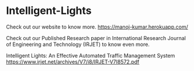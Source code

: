 # Intelligent-Lights
Check out our website to know more. https://manoj-kumar.herokuapp.com/

Check out our Published Research paper in  International Research Journal of Engineering and Technology (IRJET) to know even more. 

Intelligent Lights: An Effective Automated Traffic Management System https://www.irjet.net/archives/V7/i8/IRJET-V7I8572.pdf

